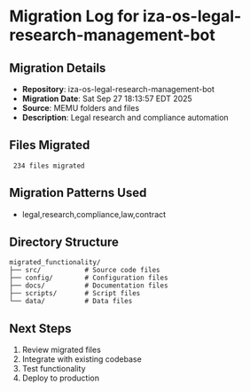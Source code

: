 # Migration Log for iza-os-legal-research-management-bot

## Migration Details
- **Repository**: iza-os-legal-research-management-bot
- **Migration Date**: Sat Sep 27 18:13:57 EDT 2025
- **Source**: MEMU folders and files
- **Description**: Legal research and compliance automation

## Files Migrated
     234 files migrated

## Migration Patterns Used
- legal,research,compliance,law,contract

## Directory Structure
```
migrated_functionality/
├── src/           # Source code files
├── config/        # Configuration files
├── docs/          # Documentation files
├── scripts/       # Script files
└── data/          # Data files
```

## Next Steps
1. Review migrated files
2. Integrate with existing codebase
3. Test functionality
4. Deploy to production


